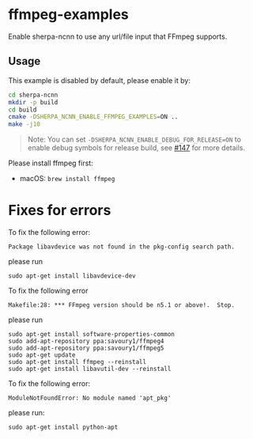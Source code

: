 # ffmpeg-examples

Enable sherpa-ncnn to use any url/file input that FFmpeg supports.

## Usage

This example is disabled by default, please enable it by:

```bash
cd sherpa-ncnn
mkdir -p build
cd build
cmake -DSHERPA_NCNN_ENABLE_FFMPEG_EXAMPLES=ON ..
make -j10
```

> Note: You can set `-DSHERPA_NCNN_ENABLE_DEBUG_FOR_RELEASE=ON` to enable debug symbols for release build, 
> see [#147](https://github.com/k2-fsa/sherpa-ncnn/issues/147) for more details.

Please install ffmpeg first:

* macOS: `brew install ffmpeg`

# Fixes for errors

To fix the following error:
```
Package libavdevice was not found in the pkg-config search path.
```
please run

```
sudo apt-get install libavdevice-dev
```

To fix the following error
```
Makefile:28: *** FFmpeg version should be n5.1 or above!.  Stop.
```
please run
```
sudo apt-get install software-properties-common
sudo add-apt-repository ppa:savoury1/ffmpeg4
sudo add-apt-repository ppa:savoury1/ffmpeg5
sudo apt-get update
sudo apt-get install ffmpeg --reinstall
sudo apt-get install libavutil-dev --reinstall
```

To fix the following error:
```
ModuleNotFoundError: No module named 'apt_pkg'
```
please run:
```
sudo apt-get install python-apt
```
